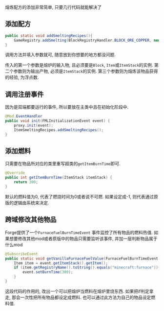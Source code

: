 熔炼配方的添加非常简单, 只要几行代码就能解决了

## 添加配方
```java
public static void addSmeltingRecipes(){  
    GameRegistry.addSmelting(BlockRegistryHandler.BLOCK_ORE_COPPER, new ItemStack(ItemRegistryHandler.INGOT_COPPER), 10.0F);  
}
```
调用方法并填入参数就可, 随意放到你想要的地方都没问题.

传入的第一个参数是熔炉的输入物, 且必须要是`Block`, `Item`或`ItemStack`的实例.
第二个参数则为输出产物, 必须是`ItemStack`的实例.
第三个参数则为熔炼该物品获得的经验,  为浮点数.

## 调用注册事件
因为是双端都要运行的事件, 所以要放在主类中且在初始化阶段中.
```java
@Mod.EventHandler  
public void init(FMLInitializationEvent event) {  
    proxy.init(event);  
    ItemSmeltingRecipes.addSmeltingRecipes();  
}
```

## 添加燃料
只需要在物品所对应的类里重写超类的`getItemBurnTime`即可.
```java
@Override  
public int getItemBurnTime(ItemStack itemStack) {  
    return 300;  
}
```
默认的燃料值为0, 代表了燃烧时间为0或者说不可燃.
如果设定成-1, 则代表通过原版的逻辑由系统来决定.

## 跨域修改其他物品
Forge提供了一个`FurnaceFuelBurnTimeEvent` 事件监控了所有物品的燃料热值. 如果想要修改其他mod或者原版中的物品只需要监听该事件, 并加一层判断物品属于什么mod
```java
@SubscribeEvent  
public static void getVanillaFurnaceFuelValue(FurnaceFuelBurnTimeEvent event) {  
    Item item = event.getItemStack().getItem();  
    if (item.getRegistryName().toString().equals("minecraft:furnace")){  
        event.setBurnTime(300);  
    }
}
```
这段代码的作用的, 改出一个可以把熔炉当燃料在熔炉里烧东西. 如果把if判定拿走, 那会一次性把所有物品都设定成燃料. 也可以通过此方法为自己的物品设定燃料值.
